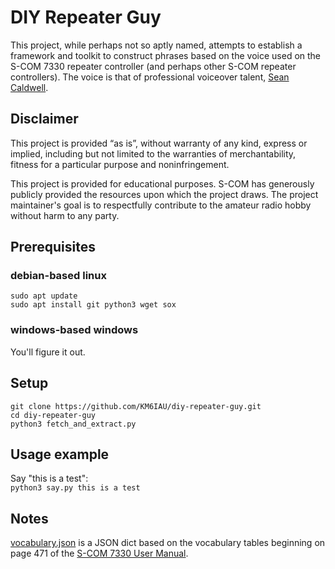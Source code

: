 # DIY Repeater Guy
This project, while perhaps not so aptly named, attempts to establish a framework and toolkit to construct phrases based on the voice used on the S-COM 7330 repeater controller (and perhaps other S-COM repeater controllers).  The voice is that of professional voiceover talent, [Sean Caldwell](https://www.seancaldwell.com/).

## Disclaimer
This project is provided “as is”, without warranty of any kind, express or implied, including but not limited to the warranties of merchantability, fitness for a particular purpose and noninfringement.  
  
This project is provided for educational purposes.  S-COM has generously publicly provided the resources upon which the project draws.  The project maintainer's goal is to respectfully contribute to the amateur radio hobby without harm to any party.

## Prerequisites
### debian-based linux
`sudo apt update`  
`sudo apt install git python3 wget sox`  

### windows-based windows
You'll figure it out.  

## Setup
`git clone https://github.com/KM6IAU/diy-repeater-guy.git`  
`cd diy-repeater-guy`  
`python3 fetch_and_extract.py`


## Usage example
Say "this is a test":  
`python3 say.py this is a test`  

## Notes
[vocabulary.json](https://github.com/KM6IAU/diy-repeater-guy/blob/main/vocabulary.json) is a JSON dict based on the
vocabulary tables beginning on page 471 of the [S-COM 7330 User Manual](http://www.scomcontrollers.com/downloads/7330_UserMan_V1.8.pdf).
